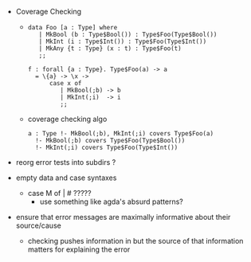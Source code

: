 - Coverage Checking
  - ```
    data Foo [a : Type] where
       | MkBool (b : Type$Bool()) : Type$Foo(Type$Bool())
       | MkInt (i : Type$Int()) : Type$Foo(Type$Int())
       | MkAny {t : Type} (x : t) : Type$Foo(t)
       ;;

    f : forall {a : Type}. Type$Foo(a) -> a
      = \{a} -> \x ->
          case x of
             | MkBool(;b) -> b
             | MkInt(;i)  -> i
             ;;
    ```
  - coverage checking algo
    ```
    a : Type !- MkBool(;b), MkInt(;i) covers Type$Foo(a)
      !- MkBool(;b) covers Type$Foo(Type$Bool())
      !- MkInt(;i) covers Type$Foo(Type$Int())
    ```
- reorg error tests into subdirs ?
- empty data and case syntaxes
  - case M of | #  ?????
    - use something like agda's absurd patterns?

- ensure that error messages are maximally informative about their source/cause
  - checking pushes information in but the source of that information matters for explaining the error
